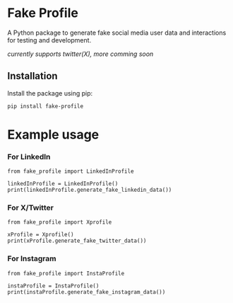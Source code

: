 # Fake Profile

A Python package to generate fake social media user data and interactions for testing and development.

<em> currently supports twitter(X), more comming soon </em>

## Installation

Install the package using pip:

```bash
pip install fake-profile

```


# Example usage
### For LinkedIn
```
from fake_profile import LinkedInProfile

linkedInProfile = LinkedInProfile()
print(linkedInProfile.generate_fake_linkedin_data())
```
### For X/Twitter
```
from fake_profile import Xprofile

xProfile = Xprofile()
print(xProfile.generate_fake_twitter_data())
```
### For Instagram
```
from fake_profile import InstaProfile

instaProfile = InstaProfile()
print(instaProfile.generate_fake_instagram_data())

